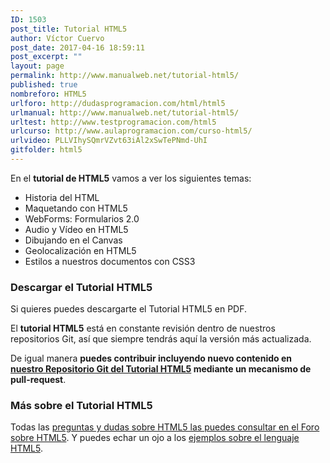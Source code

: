 ```yaml
---
ID: 1503
post_title: Tutorial HTML5
author: Víctor Cuervo
post_date: 2017-04-16 18:59:11
post_excerpt: ""
layout: page
permalink: http://www.manualweb.net/tutorial-html5/
published: true
nombreforo: HTML5
urlforo: http://dudasprogramacion.com/html/html5
urlmanual: http://www.manualweb.net/tutorial-html5/
urltest: http://www.testprogramacion.com/html5
urlcurso: http://www.aulaprogramacion.com/curso-html5/
urlvideo: PLLVIhySQmrVZvt63iAl2xSwTePNmd-UhI
gitfolder: html5
---
```

En el **tutorial de HTML5** vamos a ver los siguientes temas:

*   Historia del HTML
*   Maquetando con HTML5
*   WebForms: Formularios 2.0
*   Audio y Vídeo en HTML5
*   Dibujando en el Canvas
*   Geolocalización en HTML5
*   Estilos a nuestros documentos con CSS3

### Descargar el Tutorial HTML5

Si quieres puedes descargarte el Tutorial HTML5 en PDF.

El **tutorial HTML5** está en constante revisión dentro de nuestros repositorios Git, así que siempre tendrás aquí la versión más actualizada.

De igual manera **puedes contribuir incluyendo nuevo contenido en [nuestro Repositorio Git del Tutorial HTML5][1] mediante un mecanismo de pull-request**.

### Más sobre el Tutorial HTML5

Todas las [preguntas y dudas sobre HTML5 las puedes consultar en el Foro sobre HTML5][2]. Y puedes echar un ojo a los [ejemplos sobre el lenguaje HTML5][3].

 [1]: https://github.com/manualweb/manualweb/tree/master/html5
 [2]: http://dudasprogramacion.com/html/html5
 [3]: http://lineadecodigo.com/categoria/html5
